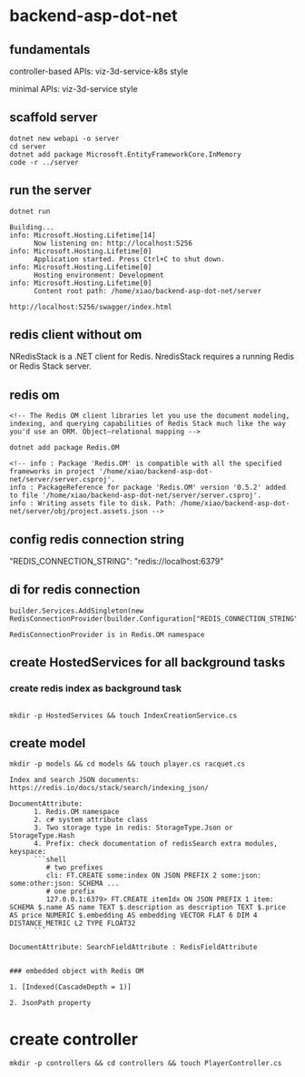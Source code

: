 # backend-asp-dot-net


## fundamentals

controller-based APIs: viz-3d-service-k8s style

minimal APIs: viz-3d-service style



## scaffold server
```shell
dotnet new webapi -o server
cd server
dotnet add package Microsoft.EntityFrameworkCore.InMemory
code -r ../server
```

##  run the server
```shell
dotnet run

Building...
info: Microsoft.Hosting.Lifetime[14]
      Now listening on: http://localhost:5256
info: Microsoft.Hosting.Lifetime[0]
      Application started. Press Ctrl+C to shut down.
info: Microsoft.Hosting.Lifetime[0]
      Hosting environment: Development
info: Microsoft.Hosting.Lifetime[0]
      Content root path: /home/xiao/backend-asp-dot-net/server

http://localhost:5256/swagger/index.html

```

## redis client without om
NRedisStack is a .NET client for Redis. NredisStack requires a running Redis or Redis Stack server.

## redis om
```install
<!-- The Redis OM client libraries let you use the document modeling, indexing, and querying capabilities of Redis Stack much like the way you'd use an ORM. Object–relational mapping -->

dotnet add package Redis.OM

<!-- info : Package 'Redis.OM' is compatible with all the specified frameworks in project '/home/xiao/backend-asp-dot-net/server/server.csproj'.
info : PackageReference for package 'Redis.OM' version '0.5.2' added to file '/home/xiao/backend-asp-dot-net/server/server.csproj'.
info : Writing assets file to disk. Path: /home/xiao/backend-asp-dot-net/server/obj/project.assets.json -->

```

## config redis connection string

"REDIS_CONNECTION_STRING": "redis://localhost:6379"


## di for redis connection
```shell
builder.Services.AddSingleton(new RedisConnectionProvider(builder.Configuration["REDIS_CONNECTION_STRING"]));

RedisConnectionProvider is in Redis.OM namespace

```

## create HostedServices for all background tasks

### create redis index as background task

```shell

mkdir -p HostedServices && touch IndexCreationService.cs

```

## create model
```shell
mkdir -p models && cd models && touch player.cs racquet.cs

Index and search JSON documents: https://redis.io/docs/stack/search/indexing_json/

DocumentAttribute: 
      1. Redis.OM namespace
      2. c# system attribute class
      3. Two storage type in redis: StorageType.Json or StorageType.Hash
      4. Prefix: check documentation of redisSearch extra modules, keyspace:
      ```shell
         # two prefixes
         cli: FT.CREATE some:index ON JSON PREFIX 2 some:json: some:other:json: SCHEMA ...
         # one prefix
         127.0.0.1:6379> FT.CREATE itemIdx ON JSON PREFIX 1 item: SCHEMA $.name AS name TEXT $.description as description TEXT $.price AS price NUMERIC $.embedding AS embedding VECTOR FLAT 6 DIM 4 DISTANCE_METRIC L2 TYPE FLOAT32
      ```

DocumentAttribute: SearchFieldAttribute : RedisFieldAttribute


### embedded object with Redis OM

1. [Indexed(CascadeDepth = 1)] 

2. JsonPath property
```

# create controller
```shell
mkdir -p controllers && cd controllers && touch PlayerController.cs

```